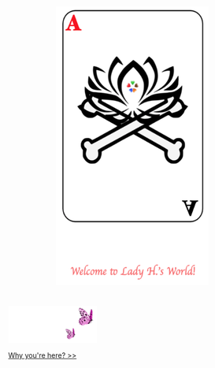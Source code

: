 <p align="center">
<img src="https://github.com/lady-h-world/My_Garden/blob/main/images/cover/welcome_v4.png" width="310" height="566" />
</p>

#

<p align="left">
<img src="https://github.com/lady-h-world/My_Garden/blob/main/images/follow_us.png" width="180" height="75" />
</p>

[Why you're here? >>][1]


[1]:https://github.com/lady-h-world/My_Garden/blob/main/reading_pages/cover/why_you_are_here.md

